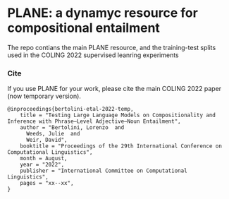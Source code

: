 # PLANE: a dynamyc resource for compositional entailment

The repo contians the main PLANE resource, and the training-test splits used in the COLING 2022 supervised leanring experiments


### Cite

If you use PLANE for your work, please cite the main COLING 2022 paper (now temporary version).
```
@inproceedings{bertolini-etal-2022-temp,
    title = "Testing Large Language Models on Compositionality and Inference with Phrase–Level Adjective–Noun Entailment",
    author = "Bertolini, Lorenzo  and
      Weeds, Julie  and
      Weir, David",
    booktitle = "Proceedings of the 29th International Conference on Computational Linguistics",
    month = August,
    year = "2022",
    publisher = "International Committee on Computational Linguistics",
    pages = "xx--xx",
}
```
